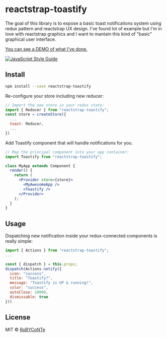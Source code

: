 # reactstrap-toastify

The goal of this library is to expose a basic toast notifications system using
redux pattern and reactstrap UX design. I've found lot of example but I'm in love with
reactstrap graphics and I want to mantain this kind of "basic" graphical user interface.

[You can see a DEMO of what I've done.](https://robyconte.github.io/reactstrap-toastify/)

>

[![JavaScript Style Guide](https://img.shields.io/badge/code_style-standard-brightgreen.svg)](https://standardjs.com)

## Install

```bash
npm install --save reactstrap-toastify
```

Re-configure your store including new reducer:

```jsx
// Import the new store in your redux state:
import { Reducer } from "reactstrap-toastify";
const store = createStore({
  ...
  toast: Reducer,
  ...
})
```

Add Toastify component that will handle notifications for you.

```jsx
// Map the principal component into your app container:
import Toastify from "reactstrap-toastify";

class MyApp extends Component {
  render() {
    return (
      <Provider store={store}>
        <MyAwesomeApp />
        <Toastify />
      </Provider>
    );
  }
}
```

## Usage

Dispatching new notification inside your redux-connected components is really simple:

```jsx
import { Actions } from "reactstrap-toastify";
...

const { dispatch } = this.props;
dispatch(Actions.notify({
  icon: "success",
  title: "Toastify?",
  message: "Toastify is UP & running!",
  color: "success",
  autoClose: 10000,
  dismissable: true
}))

```

## License

MIT © [RoBYCoNTe](https://github.com/RoBYCoNTe)
